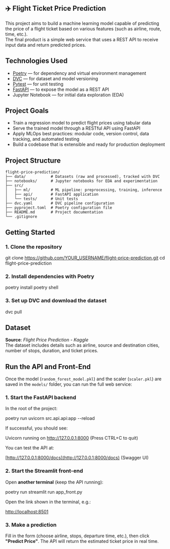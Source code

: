 ## ✈️ Flight Ticket Price Prediction

This project aims to build a machine learning model capable of predicting the price of a flight ticket based on various features (such as airline, route, time, etc.).  
The final product is a simple web service that uses a REST API to receive input data and return predicted prices.

##  Technologies Used

- [Poetry](https://python-poetry.org/) — for dependency and virtual environment management  
- [DVC](https://dvc.org/) — for dataset and model versioning  
- [Pytest](https://docs.pytest.org/) — for unit testing  
- [FastAPI](https://fastapi.tiangolo.com/) — to expose the model as a REST API  
- Jupyter Notebook — for initial data exploration (EDA)

##  Project Goals

- Train a regression model to predict flight prices using tabular data  
- Serve the trained model through a RESTful API using FastAPI  
- Apply MLOps best practices: modular code, version control, data tracking, and automated testing  
- Build a codebase that is extensible and ready for production deployment  

##  Project Structure

```
flight-price-prediction/
├── data/           # Datasets (raw and processed), tracked with DVC
├── notebooks/      # Jupyter notebooks for EDA and experimentation
├── src/
│   ├── ml/         # ML pipeline: preprocessing, training, inference
│   ├── api/        # FastAPI application
│   └── tests/      # Unit tests
├── dvc.yaml        # DVC pipeline configuration
├── pyproject.toml  # Poetry configuration file
├── README.md       # Project documentation
└── .gitignore
```

##  Getting Started

### 1. Clone the repository


git clone https://github.com/YOUR_USERNAME/flight-price-prediction.git
cd flight-price-prediction


### 2. Install dependencies with Poetry


poetry install
poetry shell


### 3. Set up DVC and download the dataset


dvc pull


##  Dataset

**Source**: *Flight Price Prediction - Kaggle*  
The dataset includes details such as airline, source and destination cities, number of stops, duration, and ticket prices.

##  Run the API and Front-End

Once the model (`random_forest_model.pkl`) and the scaler (`scaler.pkl`) are saved in the `models/` folder, you can run the full web service:

###  1. Start the FastAPI backend

In the root of the project:


poetry run uvicorn src.api.api:app --reload


If successful, you should see:


Uvicorn running on http://127.0.0.1:8000 (Press CTRL+C to quit)


You can test the API at:

[http://127.0.0.1:8000/docs](http://127.0.0.1:8000/docs) (Swagger UI)

###  2. Start the Streamlit front-end

Open **another terminal** (keep the API running):


poetry run streamlit run app_front.py


Open the link shown in the terminal, e.g.:

[http://localhost:8501](http://localhost:8501)

### 3. Make a prediction

Fill in the form (choose airline, stops, departure time, etc.), then click **"Predict Price"**.
The API will return the estimated ticket price in real time.
